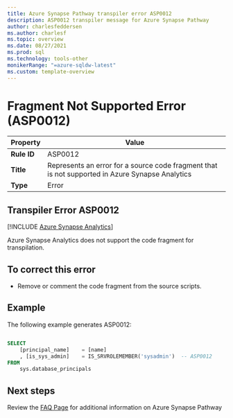 ```yaml
---
title: Azure Synapse Pathway transpiler error ASP0012
description: ASP0012 transpiler message for Azure Synapse Pathway
author: charlesfeddersen
ms.author: charlesf
ms.topic: overview
ms.date: 08/27/2021
ms.prod: sql
ms.technology: tools-other
monikerRange: "=azure-sqldw-latest"
ms.custom: template-overview 
---
```


# Fragment Not Supported Error (ASP0012)

|Property|Value|
|-|-|
| **Rule ID** | ASP0012 |
| **Title** | Represents an error for a source code fragment that is not supported in Azure Synapse Analytics |
| **Type** | Error |

## Transpiler Error ASP0012
[!INCLUDE [Azure Synapse Analytics](../../../includes/applies-to-version/asa.md)]

Azure Synapse Analytics does not support the code fragment for transpilation.

## To correct this error

* Remove or comment the code fragment from the source scripts.

## Example

The following example generates ASP0012:

```sql

SELECT
    [principal_name]    = [name]
    , [is_sys_admin]    = IS_SRVROLEMEMBER('sysadmin')  -- ASP0012
FROM
    sys.database_principals

```

## Next steps

Review the [FAQ Page](../pathway-faq.md) for additional information on Azure Synapse Pathway

